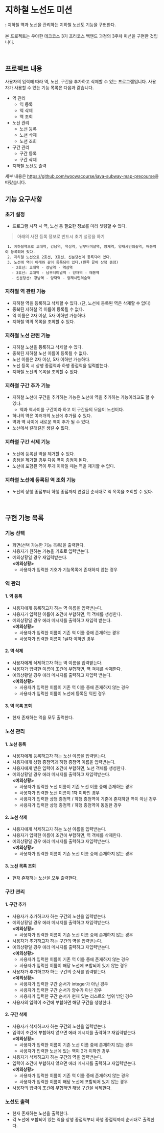 # 지하철 노선도 미션
: 지하철 역과 노선을 관리하는 지하철 노선도 기능을 구현한다.   
<br>
본 프로젝트는 우아한 테크코스 3기 프리코스 백엔드 과정의 3주차 미션을 구현한 것입니다.

<br>

## 프로젝트 내용
사용자의 입력에 따라 역, 노선, 구간을 추가하고 삭제할 수 있는 프로그램입니다.
사용자가 사용할 수 있는 기능 목록은 다음과 같습니다.    
* 역 관리
   + 역 등록
   + 역 삭제
   + 역 조회
* 노선 관리
   + 노선 등록
   + 노선 삭제
   + 노선 조회
* 구간 관리
   + 구간 등록
   + 구간 삭제
* 지하철 노선도 출력   

세부 내용은 <https://github.com/woowacourse/java-subway-map-precourse>을 따랐습니다.


## 기능 요구사항

### 초기 설정 
- 프로그램 시작 시 역, 노선 등 필요한 정보를 미리 셋팅할 수 있다.

> 아래의 사전 등록 정보로 반드시 초기 설정을 하기
>
```
 1. 지하철역으로 교대역, 강남역, 역삼역, 남부터미널역, 양재역, 양재시민의숲역, 매봉역이 등록되어 있다.
 2. 지하철 노선으로 2호선, 3호선, 신분당선이 등록되어 있다.
 3. 노선에 역이 아래와 같이 등록되어 있다.(왼쪽 끝이 상행 종점)
   - 2호선: 교대역 - 강남역 - 역삼역
   - 3호선: 교대역 - 남부터미널역 - 양재역 - 매봉역
   - 신분당선: 강남역 - 양재역 - 양재시민의숲역
 ```
  
### 지하철 역 관련 기능
- 지하철 역을 등록하고 삭제할 수 있다. (단, 노선에 등록된 역은 삭제할 수 없다)
- 중복된 지하철 역 이름이 등록될 수 없다.
- 역 이름은 2자 이상, 5자 이하만 가능하다.
- 지하철 역의 목록을 조회할 수 있다.

### 지하철 노선 관련 기능
- 지하철 노선을 등록하고 삭제할 수 있다.
- 중복된 지하철 노선 이름이 등록될 수 없다.
- 노선 이름은 2자 이상, 5자 이하만 가능하다.
- 노선 등록 시 상행 종점역과 하행 종점역을 입력받는다. 
- 지하철 노선의 목록을 조회할 수 있다.

### 지하철 구간 추가 기능
- 지하철 노선에 구간을 추가하는 기능은 노선에 역을 추가하는 기능이라고도 할 수 있다.
  - 역과 역사이를 구간이라 하고 이 구간들의 모음이 노선이다.  
- 하나의 역은 여러개의 노선에 추가될 수 있다.
- 역과 역 사이에 새로운 역이 추가 될 수 있다.
- 노선에서 갈래길은 생길 수 없다.

### 지하철 구간 삭제 기능
- 노선에 등록된 역을 제거할 수 있다.
- 종점을 제거할 경우 다음 역이 종점이 된다.
- 노선에 포함된 역이 두개 이하일 때는 역을 제거할 수 없다.

### 지하철 노선에 등록된 역 조회 기능
- 노선의 상행 종점부터 하행 종점까지 연결된 순서대로 역 목록을 조회할 수 있다.

<br>

## 구현 기능 목록 
### 기능 선택
- 화면(선택 가능한 기능 목록)을 출력한다.
- 사용자가 원하는 기능을 기호로 입력받는다.
- 예외상황일 경우 재입력받는다.   
**<예외상황>**
  - 사용자가 입력한 기호가 기능목록에 존재하지 않는 경우
### 역 관리
#### 1. 역 등록
- 사용자에게 등록하고자 하는 역 이름을 입력받는다.
- 사용자가 입력한 이름이 조건에 부합하면, 역 객체를 생성한다.
- 예외상황일 경우 에러 메시지를 출력하고 재입력 받는다.   
**<예외상황>**
  - 사용자가 입력한 이름이 기존 역 이름 중에 존재하는 경우
  - 사용자가 입력한 이름이 1글자 이하인 경우
#### 2. 역 삭제
- 사용자에게 삭제하고자 하는 역 이름을 입력받는다.
- 사용자가 입력한 이름이 조건에 부합하면, 역 객체를 삭제한다.
- 예외상황일 경우 에러 메시지를 출력하고 재입력 받는다.   
**<예외상황>**
  - 사용자가 입력한 이름이 기존 역 이름 중에 존재하지 않는 경우
  - 사용자가 입력한 이름이 노선에 등록된 역인 경우
#### 3. 역 목록 조회
- 현재 존재하는 역을 모두 출력한다.

### 노선 관리
#### 1. 노선 등록
- 사용자에게 등록하고자 하는 노선 이름을 입력받는다.
- 사용자에게 상행 종점역과 하행 종점역 이름을 입력받는다.
- 사용자에게 받은 입력이 조건에 부합하면, 노선 객체를 생성한다.
- 예외상황일 경우 에러 메시지를 출력하고 재입력받는다.   
**<예외상황>**
  - 사용자가 입력한 노선 이름이 기존 노선 이름 중에 존재하는 경우
  - 사용자가 입력한 노선 이름이 1자 이하인 경우
  - 사용자가 입력한 상행 종점역 / 하행 종점역이 기존에 존재하던 역이 아닌 경우
  - 사용자가 입력한 상행 종점역 / 하행 종점역이 동일한 경우
#### 2. 노선 삭제
- 사용자에게 삭제하고자 하는 노선 이름을 입력받는다.
- 사용자가 입력한 이름이 조건에 부합하면, 역 객체를 삭제한다.
- 예외상황일 경우 에러 메시지를 출력하고 재입력받는다.   
**<예외상황>**
  - 사용자가 입력한 이름이 기존 노선 이름 중에 존재하지 않는 경우
#### 3. 노선 목록 조회
- 현재 존재하는 노선을 모두 출력한다.

### 구간 관리
#### 1. 구간 추가
- 사용자가 추가하고자 하는 구간의 노선을 입력받는다.
- 예외상황일 경우 에러 메시지를 출력하고 재입력받는다.   
**<예외상황>**
  - 사용자가 입력한 이름이 기존 노선 이름 중에 존재하지 않는 경우
- 사용자가 추가하고자 하는 구간의 역을 입력받는다.
- 예외상황일 경우 에러 메시지를 출력하고 재입력받는다.   
**<예외상황>**
  - 사용자가 입력한 이름이 기존 역 이름 중에 존재하지 않는 경우
  - 사용자가 입력한 이름이 해당 노선에 포함되어 있지 않는 경우
- 사용자가 추가하고자 하는 구간의 순서를 입력받는다.   
**<예외상황>**
  - 사용자가 입력한 구간 순서가 integer가 아닌 경우
  - 사용자가 입력한 구간 순서가 양수가 아닌 경우
  - 사용자가 입력한 구간 순서가 현재 있는 리스트의 범위 밖인 경우
- 사용자의 입력이 조건에 부합하면 해당 구간을 생성한다.
#### 2. 구간 삭제
- 사용자가 삭제하고자 하는 구간의 노선을 입력받는다.
- 입력이 조건에 부합하지 않으면 에러 메시지를 출력하고 재입력받는다.   
**<예외상황>**
  - 사용자가 입력한 이름이 기존 노선 이름 중에 존재하지 않는 경우
  - 사용자가 입력한 노선에 있는 역이 2개 이하인 경우
- 사용자가 삭제하고자 하는 구간의 역을 입력받는다.
- 입력이 조건에 부합하지 않으면 에러 메시지를 출력하고 재입력받는다.   
**<예외상황>**
  - 사용자가 입력한 이름이 기존 역 이름 중에 존재하지 않는 경우
  - 사용자가 입력한 이름이 해당 노선에 포함되어 있지 않는 경우
- 사용자의 입력이 조건에 부합하면 해당 구간을 삭제한다.

### 노선도 출력
- 현재 존재하는 노선을 출력한다.
- 각 노선에 포함되어 있는 역을 상행 종점역부터 하행 종점역까지 순서대로 출력한다.